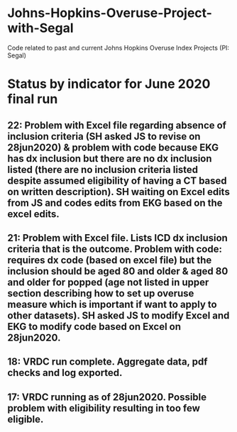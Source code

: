 # Johns-Hopkins-Overuse-Project-with-Segal
Code related to past and current Johns Hopkins Overuse Index Projects (PI: Segal)

# Status by indicator for June 2020 final run
## 22: Problem with Excel file regarding absence of inclusion criteria (SH asked JS to revise on 28jun2020) & problem with code because EKG has dx inclusion but there are no dx inclusion listed (there are no inclusion criteria listed despite assumed eligibility of having a CT based on written description).  SH waiting on Excel edits from JS and codes edits from EKG based on the excel edits.
## 21: Problem with Excel file.  Lists ICD dx inclusion criteria that is the outcome.  Problem with code: requires dx code (based on excel file) but the inclusion should be aged 80 and older & aged 80 and older for popped (age not listed in upper section describing how to set up overuse measure which is important if want to apply to other datasets).  SH asked JS to modify Excel and EKG to modify code based on Excel on 28jun2020.
## 18: VRDC run complete.  Aggregate data, pdf checks and log exported.  
## 17: VRDC running as of 28jun2020.  Possible problem with eligibility resulting in too few eligible.

